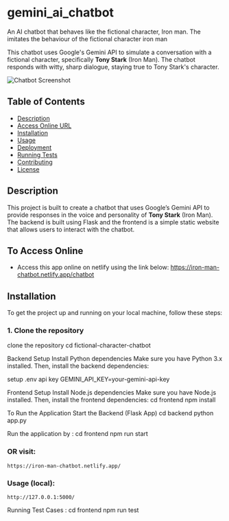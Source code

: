 # gemini_ai_chatbot

An AI chatbot that behaves like the fictional character, Iron man. The imitates the behaviour of the fictional character iron man

This chatbot uses Google's Gemini API to simulate a conversation with a fictional character, specifically **Tony Stark** (Iron Man). The chatbot responds with witty, sharp dialogue, staying true to Tony Stark's character.

![Chatbot Screenshot](frontend/images/ironman-home.jpg)

## Table of Contents

- [Description](#description)
- [Access Online URL](#AccessOnlineURL)
- [Installation](#installation)
- [Usage](#usage)
- [Deployment](#deployment)
- [Running Tests](#running-tests)
- [Contributing](#contributing)
- [License](#license)

## Description

This project is built to create a chatbot that uses Google’s Gemini API to provide responses in the voice and personality of **Tony Stark** (Iron Man). The backend is built using Flask and the frontend is a simple static website that allows users to interact with the chatbot.

## To Access Online
- Access this app online on netlify using the link below:
https://iron-man-chatbot.netlify.app/chatbot

## Installation

To get the project up and running on your local machine, follow these steps:

### 1. Clone the repository


clone the repository
cd fictional-character-chatbot


Backend Setup
Install Python dependencies
Make sure you have Python 3.x installed. Then, install the backend dependencies:

setup .env api key
GEMINI_API_KEY=your-gemini-api-key

 Frontend Setup
Install Node.js dependencies
Make sure you have Node.js installed. Then, install the frontend dependencies:
    cd frontend
    npm install

To Run the Application
Start the Backend (Flask App)
    cd backend
    python app.py

Run the application by :
    cd frontend
    npm run start

### OR visit:
    https://iron-man-chatbot.netlify.app/

### Usage (local):
    http://127.0.0.1:5000/


Running Test Cases :
    cd frontend
    npm run test

```

